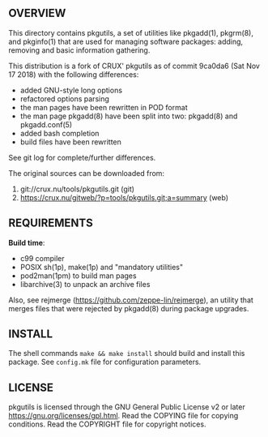 OVERVIEW
--------
This directory contains pkgutils, a set of utilities like pkgadd(1), pkgrm(8),
and pkginfo(1) that are used for managing software packages: adding, removing
and basic information gathering.

This distribution is a fork of CRUX' pkgutils as of commit 9ca0da6 (Sat Nov 17
2018) with the following differences:
- added GNU-style long options
- refactored options parsing
- the man pages have been rewritten in POD format
- the man page pkgadd(8) have been split into two: pkgadd(8) and pkgadd.conf(5)
- added bash completion
- build files have been rewritten

See git log for complete/further differences.

The original sources can be downloaded from:
1. git://crux.nu/tools/pkgutils.git                        (git)
2. https://crux.nu/gitweb/?p=tools/pkgutils.git;a=summary  (web)


REQUIREMENTS
------------
**Build time**:
- c99 compiler
- POSIX sh(1p), make(1p) and "mandatory utilities"
- pod2man(1pm) to build man pages
- libarchive(3) to unpack an archive files

Also, see rejmerge (<https://github.com/zeppe-lin/rejmerge>), an utility that
merges files that were rejected by pkgadd(8) during package upgrades.


INSTALL
-------
The shell commands `make && make install` should build and install this
package.  See `config.mk` file for configuration parameters.


LICENSE
-------
pkgutils is licensed through the GNU General Public License v2 or later
<https://gnu.org/licenses/gpl.html>.
Read the COPYING file for copying conditions.
Read the COPYRIGHT file for copyright notices.
